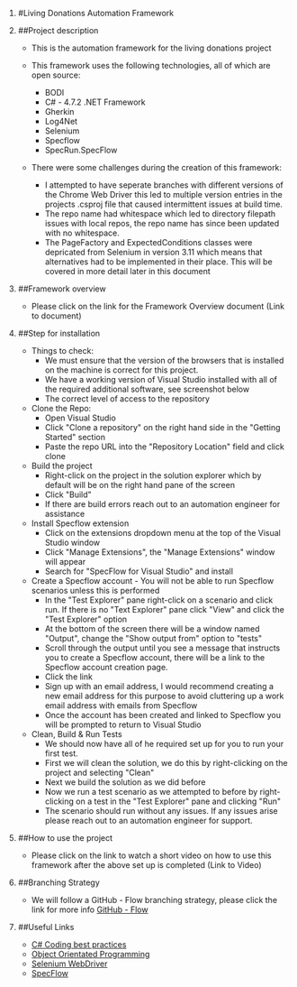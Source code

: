 ﻿1. #Living Donations Automation Framework

2. ##Project description
	* This is the automation framework for the living donations project
	* This framework uses the following technologies, all of which are open source:
		* BODI 
		* C# - 4.7.2 .NET Framework
		* Gherkin
		* Log4Net
		* Selenium 
		* Specflow
		* SpecRun.SpecFlow
		
	* There were some challenges during the creation of this framework:
		* I attempted to have seperate branches with different versions of the Chrome Web Driver
		  this led to multiple version entries in the projects .csproj file that caused intermittent issues at build time.
		* The repo name had whitespace which led to directory filepath issues with local repos, the repo name has since
	      been updated with no whitespace.
	    * The PageFactory and ExpectedConditions classes were depricated from Selenium in version 3.11 which means that alternatives 
	      had to be implemented in their place.  This will be covered in more detail later in this document

3. ##Framework overview
	* Please click on the link for the Framework Overview document
	(Link to document)

4. ##Step for installation
	* Things to check:
		* We must ensure that the version of the browsers that is installed on the machine is correct for this project.
		* We have a working version of Visual Studio installed with all of the required additional software, see screenshot below
		* The correct level of access to the repository   
	* Clone the Repo:
		* Open Visual Studio 
		* Click "Clone a repository" on the right hand side in the "Getting Started" section
		* Paste the repo URL into the "Repository Location" field and click clone
	* Build the project
		* Right-click on the project in the solution explorer which by default will be on the right hand pane of the screen
		* Click "Build"
		* If there are build errors reach out to an automation engineer for assistance
	* Install Specflow extension
		* Click on the extensions dropdown menu at the top of the Visual Studio window
		* Click "Manage Extensions", the "Manage Extensions" window will appear
		* Search for "SpecFlow for Visual Studio" and install
	* Create a Specflow account - You will not be able to run Specflow scenarios unless this is performed
		* In the "Test Explorer" pane right-click on a scenario and click run.  If there is no "Text Explorer" pane 
		  click "View" and click the "Test Explorer" option
		* At the bottom of the screen there will be a window named "Output", change the "Show output from" option to "tests"
		* Scroll through the output until you see a message that instructs you to create a Specflow account, there will be a link to the 
		  Specflow account creation page.
		* Click the link
		* Sign up with an email address, I would recommend creating a new email address for this purpose to avoid cluttering up a work email address with emails from Specflow
		* Once the account has been created and linked to Specflow you will be prompted to return to Visual Studio
	* Clean, Build & Run Tests
		* We should now have all of he required set up for you to run your first test.
		* First we will clean the solution, we do this by right-clicking on the project and selecting "Clean"
		* Next we build the solution as we did before
		* Now we run a test scenario as we attempted to before by right-clicking on a test in the "Test Explorer" pane and clicking "Run"
		* The scenario should run without any issues.  If any issues arise please reach out to an automation engineer for support.	

5. ##How to use the project
	* Please click on the link to watch a short video on how to use this framework after the above set up is completed
	(Link to Video)

6. ##Branching Strategy
	* We will follow a GitHub - Flow branching strategy, please click the link for more info 
	[GitHub - Flow](https://docs.github.com/en/get-started/quickstart/github-flow?msclkid=1ee9e23bb42d11ec8ec54444d15d7c64)

7. ##Useful Links
	* [C# Coding best practices](https://docs.microsoft.com/en-us/dotnet/csharp/fundamentals/coding-style/coding-conventions?msclkid=72b98579b43311ecb0ee2b34c0bd76c2)
	* [Object Orientated Programming](https://docs.microsoft.com/en-us/dotnet/csharp/fundamentals/object-oriented/)
	* [Selenium WebDriver](https://www.selenium.dev/documentation/webdriver/?msclkid=8e59ff9fb43311ec8897464babe0fbb5)
	* [SpecFlow](https://docs.specflow.org/projects/getting-started/en/latest/index.html)


